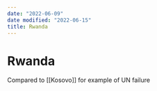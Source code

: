 ```yaml
---
date: "2022-06-09"
date modified: "2022-06-15"
title: Rwanda
---
```


# Rwanda
Compared to [[Kosovo]] for example of UN failure

